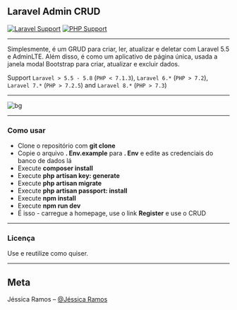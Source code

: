 ## Laravel Admin CRUD

[![Laravel Support](https://img.shields.io/badge/Laravel-5.5--8.2-brightgreen.svg)]()
[![PHP Support](https://img.shields.io/badge/PHP-7.1.3+-brightgreen.svg)]()

---

Simplesmente, é um GRUD para criar, ler, atualizar e deletar com Laravel 5.5 e AdminLTE. Além disso, é como um aplicativo de página única, usada a janela modal Bootstrap para criar, atualizar e excluir dados.


Support `Laravel > 5.5 - 5.8` (`PHP < 7.1.3`), `Laravel 6.*` (`PHP > 7.2`), `Laravel 7.*` (`PHP > 7.2.5`) and `Laravel 8.*` (`PHP > 7.3`)

---

![bg](https://miro.medium.com/max/4656/1*mzMIXN2JodV2taEBzmUKLg.png)

---
### Como usar

- Clone o repositório com __git clone__
- Copie o arquivo __. Env.example__ para __. Env__ e edite as credenciais do banco de dados lá
- Execute __composer install__
- Execute __php artisan key: generate__
- Execute __php artisan migrate__
- Execute __php artisan passport: install__
- Execute __npm install__
- Execute __npm run dev__
- É isso - carregue a homepage, use o link __Register__ e use o CRUD

---

### Licença

Use e reutilize como quiser.

---
## Meta

Jéssica Ramos – [@Jéssica Ramos](https://www.linkedin.com/in/jessica-charliny-ramos-0b31781ba/)
